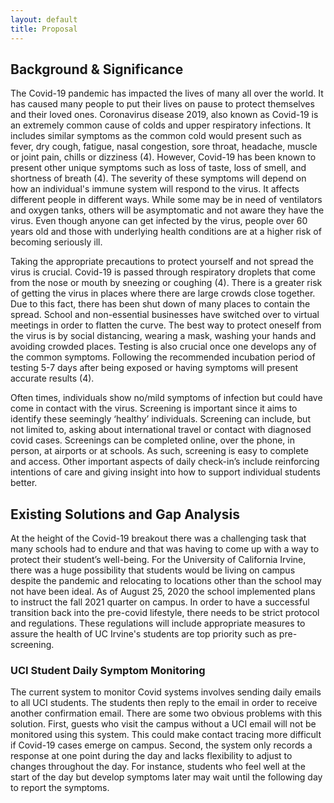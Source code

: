 ```yaml
---
layout: default
title: Proposal
---
```


## Background & Significance
The Covid-19 pandemic has impacted the lives of many all over the world. It has caused many people to put their lives on pause to protect themselves and their loved ones. Coronavirus disease 2019, also known as Covid-19 is an extremely common cause of colds and upper respiratory infections. It includes similar symptoms as the common cold would present such as fever, dry cough, fatigue, nasal congestion, sore throat, headache, muscle or joint pain, chills or dizziness (4). However, Covid-19 has been known to present other unique symptoms such as loss of taste, loss of smell, and shortness of breath (4). The severity of these symptoms will depend on how an individual's immune system will respond to the virus. It affects different people in different ways. While some may be in need of ventilators and oxygen tanks, others will be asymptomatic and not aware they have the virus. Even though anyone can get infected by the virus, people over 60 years old and those with underlying health conditions are at a higher risk of becoming seriously ill.

Taking the appropriate precautions to protect yourself and not spread the virus is crucial. Covid-19 is passed through respiratory droplets that come from the nose or mouth by sneezing or coughing (4). There is a greater risk of getting the virus in places where there are large crowds close together. Due to this fact, there has been shut down of many places to contain the spread. School and non-essential businesses have switched over to virtual meetings in order to flatten the curve. The best way to protect oneself from the virus is by social distancing, wearing a mask, washing your hands and avoiding crowded places. Testing is also crucial once one develops any of the common symptoms. Following the recommended incubation period of testing 5-7 days after being exposed or having symptoms will present accurate results (4).

Often times, individuals show no/mild symptoms of infection but could have come in contact with the virus. Screening is important since it aims to identify these seemingly ‘healthy’ individuals. Screening can include, but not limited to, asking about international travel or contact with diagnosed covid cases. Screenings can be completed online, over the phone, in person, at airports or at schools. As such, screening is easy to complete and access. Other important aspects of daily check-in’s include reinforcing intentions of care and giving insight into how to support individual students better.

## Existing Solutions and Gap Analysis
At the height of the Covid-19 breakout there was a challenging task that many schools had to endure and that was having to come up with a way to protect their student’s well-being. For the University of California Irvine, there was a huge possibility that students would be living on campus despite the pandemic and relocating to locations other than the school may not have been ideal. As of August 25, 2020 the school implemented plans to instruct the fall 2021 quarter on campus. In order to have a successful transition back into the pre-covid lifestyle, there needs to be strict protocol and regulations. These regulations will include appropriate measures to assure the health of UC Irvine's students are top priority such as pre-screening.
### UCI Student Daily Symptom Monitoring
The current system to monitor Covid systems involves sending daily emails to all UCI students. The students then reply to the email in order to receive another confirmation email. There are some two obvious problems with this solution. First, guests who visit the campus without a UCI email will not be monitored using this system. This could make contact tracing more difficult if Covid-19 cases emerge on campus. Second, the system only records a response at one point during the day and lacks flexibility to adjust to changes throughout the day. For instance, students who feel well at the start of the day but develop symptoms later may wait until the following day to report the symptoms.

